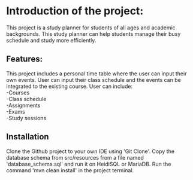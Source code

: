 # Introduction of the project:

This project is a study planner for students of all ages and academic backgrounds. This study planner can help students manage their busy schedule and study more efficiently.

## Features:

This project includes a personal time table where the user can input their own events. User can input their class schedule and the events can be integrated to the existing course. 
User can include:\
-Courses\
-Class schedule\
-Assignments\
-Exams\
-Study sessions

## Installation

Clone the Github project to your own IDE using 'Git Clone'. Copy the database schema from src/resources from a file named 'database_schema.sql' and run it on HeidiSQL or MariaDB. Run the command 'mvn clean install' in the project terminal.
